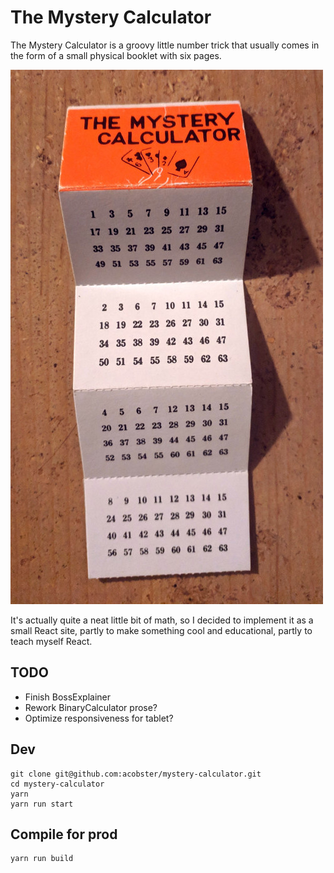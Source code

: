 # The Mystery Calculator

The Mystery Calculator is a groovy little number trick that usually comes in the form of a small physical booklet with six pages.

![My Mystery Calculator booklet](/img/booklet.jpg)

It's actually quite a neat little bit of math, so I decided to implement it as a small React site, partly to make something cool and educational, partly to teach myself React.

## TODO

* Finish BossExplainer
* Rework BinaryCalculator prose?
* Optimize responsiveness for tablet?

## Dev

```
git clone git@github.com:acobster/mystery-calculator.git
cd mystery-calculator
yarn
yarn run start
```

## Compile for prod

```
yarn run build
```
